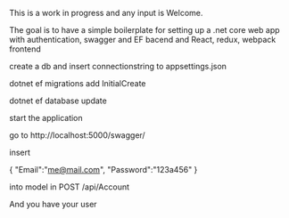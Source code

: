 This is a work in progress and any input is Welcome.

The goal is to have a simple boilerplate for setting up a .net core web app with authentication, swagger and EF bacend
and React, redux, webpack frontend

create a db and insert connectionstring to appsettings.json

dotnet ef migrations add InitialCreate

dotnet ef database update


start the application 

go to http://localhost:5000/swagger/ 

insert 

{
	"Email":"me@mail.com",
	"Password":"123a456"
}

into model in POST /api/Account

And you have your user